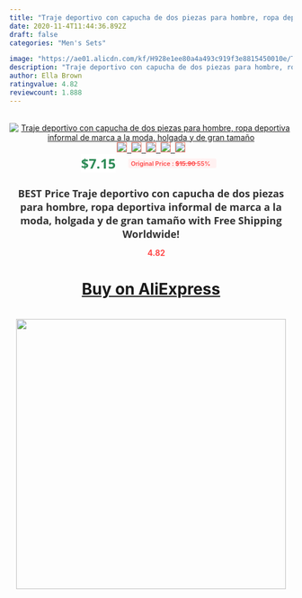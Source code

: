 ```yaml
---
title: "Traje deportivo con capucha de dos piezas para hombre, ropa deportiva informal de marca a la moda, holgada y de gran tamaño"
date: 2020-11-4T11:44:36.892Z
draft: false
categories: "Men's Sets"

image: "https://ae01.alicdn.com/kf/H928e1ee80a4a493c919f3e8815450010e/Traje-deportivo-con-capucha-de-dos-piezas-para-hombre-ropa-deportiva-informal-de-marca-a-la.jpg"
description: "Traje deportivo con capucha de dos piezas para hombre, ropa deportiva informal de marca a la moda, holgada y de gran tamaño"
author: Ella Brown
ratingvalue: 4.82
reviewcount: 1.888
---
```

<br>
<div style="text-align: center;">
<a href="https://s.click.aliexpress.com/e/_9QINmz" target="_blank" rel="nofollow noopener noreferrer"><img alt="Traje deportivo con capucha de dos piezas para hombre, ropa deportiva informal de marca a la moda, holgada y de gran tamaño" class="magnifier-image" src="https://ae01.alicdn.com/kf/H928e1ee80a4a493c919f3e8815450010e/Traje-deportivo-con-capucha-de-dos-piezas-para-hombre-ropa-deportiva-informal-de-marca-a-la.jpg_640x640.jpg">
<br>
<img style="border:1px solid salmon" src="https://ae01.alicdn.com/kf/H928e1ee80a4a493c919f3e8815450010e/Traje-deportivo-con-capucha-de-dos-piezas-para-hombre-ropa-deportiva-informal-de-marca-a-la.jpg_120x120.jpg">&nbsp;&nbsp;<img style="border:1px solid salmon" src="https://ae01.alicdn.com/kf/H08d8333ded634f02beec2afb05f3f93a9/Traje-deportivo-con-capucha-de-dos-piezas-para-hombre-ropa-deportiva-informal-de-marca-a-la.jpg_120x120.jpg">&nbsp;&nbsp;<img style="border:1px solid salmon" src="https://ae01.alicdn.com/kf/H01e4a4e8d63e4c7cb15bacb2e113930cl/Traje-deportivo-con-capucha-de-dos-piezas-para-hombre-ropa-deportiva-informal-de-marca-a-la.jpg_120x120.jpg">&nbsp;&nbsp;<img style="border:1px solid salmon" src="https://ae01.alicdn.com/kf/H52404476ae2147a7bae7014f493b7b9cn/Traje-deportivo-con-capucha-de-dos-piezas-para-hombre-ropa-deportiva-informal-de-marca-a-la.jpg_120x120.jpg">&nbsp;&nbsp;<img style="border:1px solid salmon" src="https://ae01.alicdn.com/kf/He6e14344d286422e82cd5bc7ceb056d0E/Traje-deportivo-con-capucha-de-dos-piezas-para-hombre-ropa-deportiva-informal-de-marca-a-la.jpg_120x120.jpg"></a></div><br0>
<div style="text-align: center;"><span style="background-color: white; border: 0px; box-sizing: border-box; color: seagreen; display: inline-block; font-family: &quot;open sans&quot; , &quot;arial&quot; , &quot;helvetica&quot; , sans-serif , &quot;heiti&quot;; font-size: 24px; font-stretch: inherit; font-weight: 700; line-height: inherit; margin: 0px 10px 0px 0px; padding: 0px; vertical-align: middle;">$7.15 </span>
<span style="background: rgb(255 , 241 , 241); border-radius: 3px; border: 0px; box-sizing: border-box; color: #ff4747; display: inline-block; font-family: inherit; font-size: 12px; font-stretch: inherit; font-style: inherit; font-variant: inherit; font-weight: 600; line-height: inherit; margin: 0px; padding: 2px 5px; transform: scale(0.9); vertical-align: middle;">Original Price : <b style="text-decoration: line-through;">$15.90 </b> 55%&nbsp;&nbsp;</span></div>
<h1 style="color: #333333; display: inline-block; font-family: &quot;open sans&quot; , &quot;arial&quot; , &quot;helvetica&quot; , sans-serif , &quot;heiti&quot;; font-size: 18px; font-stretch: inherit; font-weight: 700; text-align: center;">BEST Price Traje deportivo con capucha de dos piezas para hombre, ropa deportiva informal de marca a la moda, holgada y de gran tamaño with Free Shipping Worldwide!</h1>
<div style="color: #ff4747; text-align: center;">
<img src="https://4.bp.blogspot.com/-M0ZcTcb-5uY/XleCXlxnR4I/AAAAAAAAAEc/OrjgMkXV1oMQFaCRZj5HQwOCBcu3w1FegCPcBGAYYCw/s1600/star.png" style="height: 15px;">&nbsp;<b>4.82</b></div>
<div class="button_cont" align="center"><a class="buynow_a" href="https://s.click.aliexpress.com/e/_9QINmz" target="_blank" rel="nofollow noopener noreferrer"><H1>Buy on AliExpress</H1></a></div><br>
<div class="separator" style="clear: both; text-align: center;">
<img src="https://lh3.googleusercontent.com/-pTy5HemUv9M/XlePHvY0dAI/AAAAAAAAAE4/0nX5iRUoIWY8eMW9Dpxeirr157OZliDIgCLcBGAsYHQ/s1600/badge.gif" width="480">
</div>
